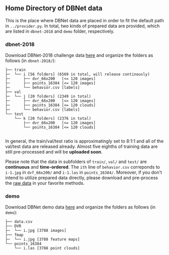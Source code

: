 ## Home Directory of DBNet data

This is the place where DBNet data are placed in order to fit the default path in `../provider.py`. In total, two kinds of prepared data are provided, which are listed in `dbnet-2018` and `demo` folder, respectively.

### dbnet-2018
Download DBNet-2018 challenge data [here]() and organize the folders as follows (in `dbnet-2018/`):
```
├── train
├─  └── i [56 folders] (6569 in total, will release continously)
├─      ├── dvr_66x200   [<= 120 images]
├─      ├── points_16384 [<= 120 images]
├─      └── behavior.csv [labels]
├── val
├─  └── j [20 folders] (2349 in total)
├─      ├── dvr_66x200   [<= 120 images]
├─      ├── points_16384 [<= 120 clouds]
├─      └── behavior.csv [labels]
└── test
    └── k [20 folders] (2376 in total)
        ├── dvr_66x200   [<= 120 images]
        └── points_16384 [<= 120 clouds]
    
```
In general, the train/val/test ratio is approximatingly set to 8:1:1 and all of the val/test data are released already. Almost five eighths of training data are still pre-processed and will be __uploaded soon__.

Please note that the data in subfolders of `train/`, `val/` and `test/` are __continuous__ and __time-ordered__. The `ith` line of `behavior.csv` correponds to `i-1.jpg` in `dvf_66x200/` and `i-1.las` in `points_16384/`. Moreover, if you don't intend to utilize prepared data directly, please download and pre-process the [raw data]() in your favorite methods.

### demo
Download DBNet demo data [here]() and organize the folders as follows (in `demo`):

```
├── data.csv
├── DVR
├─  └── i.jpg [3788 images]
├── fmap
├─  └── i.jpg [3788 feature maps]
└── points_16384
    └── i.las [3788 point clouds]
```

